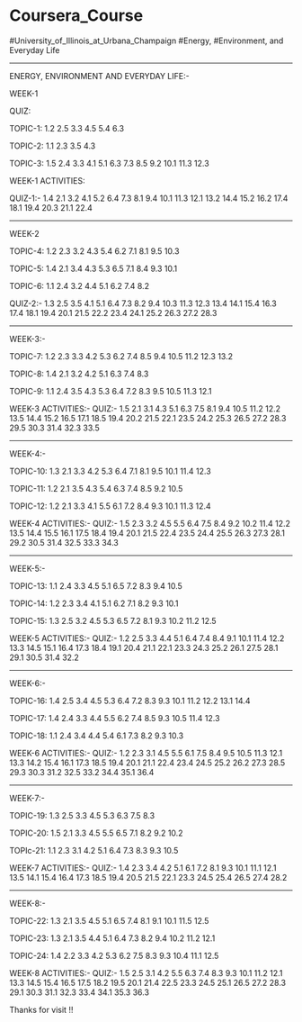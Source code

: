 # Coursera_Course
#University_of_Illinois_at_Urbana_Champaign
#Energy, #Environment, and Everyday Life

-------------------------------------------------------------------------------------

ENERGY, ENVIRONMENT AND EVERYDAY LIFE:-

WEEK-1

QUIZ:

TOPIC-1:
        1.2
        2.5
        3.3
        4.5
        5.4
        6.3

TOPIC-2:
        1.1
        2.3
        3.5
        4.3

TOPIC-3:
        1.5
        2.4
        3.3
        4.1
        5.1
        6.3
        7.3
        8.5
        9.2
       10.1
       11.3
       12.3

WEEK-1 ACTIVITIES:
     
QUIZ-1:-
        1.4
        2.1
        3.2
        4.1
        5.2
        6.4
        7.3
        8.1
        9.4
       10.1
       11.3
       12.1
       13.2
       14.4
       15.2
       16.2
       17.4
       18.1
       19.4
       20.3
       21.1
       22.4


-------------------------------------------------------------------------------------


WEEK-2


TOPIC-4:
        1.2
        2.3
        3.2
        4.3
        5.4
        6.2
        7.1
        8.1
        9.5
       10.3

TOPIC-5:
        1.4
        2.1
        3.4
        4.3
        5.3
        6.5
        7.1
        8.4
        9.3
       10.1

TOPIC-6:
        1.1
        2.4
        3.2
        4.4
        5.1
        6.2
        7.4
        8.2

QUIZ-2:-
        1.3
        2.5
        3.5
        4.1
        5.1
        6.4
        7.3
        8.2
        9.4
       10.3
       11.3
       12.3
       13.4
       14.1
       15.4
       16.3
       17.4
       18.1
       19.4
       20.1
       21.5
       22.2
       23.4
       24.1
       25.2
       26.3
       27.2
       28.3


-------------------------------------------------------------------------------------

WEEK-3:-

TOPIC-7:
        1.2
        2.3
        3.3
        4.2
        5.3
        6.2
        7.4
        8.5
        9.4
       10.5
       11.2
       12.3
       13.2

TOPIC-8:
        1.4
        2.1
        3.2
        4.2
        5.1
        6.3
        7.4
        8.3

TOPIC-9:
        1.1
        2.4
        3.5
        4.3
        5.3
        6.4
        7.2
        8.3
        9.5
       10.5
       11.3
       12.1

WEEK-3 ACTIVITIES:-
QUIZ:-
        1.5
        2.1
        3.1
        4.3
        5.1
        6.3
        7.5
        8.1
        9.4
       10.5
       11.2
       12.2
       13.5
       14.4
       15.2
       16.5
       17.1
       18.5
       19.4
       20.2
       21.5
       22.1
       23.5
       24.2
       25.3
       26.5
       27.2
       28.3
       29.5
       30.3
       31.4
       32.3
       33.5



-------------------------------------------------------------------------------------

WEEK-4:-
       
TOPIC-10:
        1.3
        2.1
        3.3
        4.2
        5.3
        6.4
        7.1
        8.1
        9.5
       10.1
       11.4
       12.3

TOPIC-11:
        1.2
        2.1
        3.5
        4.3
        5.4
        6.3
        7.4
        8.5
        9.2
       10.5

TOPIC-12:
        1.2
        2.1
        3.3
        4.1
        5.5
        6.1
        7.2
        8.4
        9.3
       10.1
       11.3
       12.4

WEEK-4 ACTIVITIES:-
QUIZ:-
        1.5
        2.3
        3.2
        4.5
        5.5
        6.4
        7.5
        8.4
        9.2
       10.2
       11.4
       12.2
       13.5
       14.4
       15.5
       16.1
       17.5
       18.4
       19.4
       20.1
       21.5
       22.4
       23.5
       24.4
       25.5
       26.3
       27.3
       28.1
       29.2
       30.5
       31.4
       32.5
       33.3
       34.3


-------------------------------------------------------------------------------------


WEEK-5:-

TOPIC-13:
        1.1
        2.4
        3.3
        4.5
        5.1
        6.5
        7.2
        8.3
        9.4
       10.5

TOPIC-14:
        1.2
        2.3
        3.4
        4.1
        5.1
        6.2
        7.1
        8.2
        9.3
       10.1

TOPIC-15:
        1.3
        2.5
        3.2
        4.5
        5.3
        6.5
        7.2
        8.1
        9.3
       10.2
       11.2
       12.5

WEEK-5 ACTIVITIES:-
QUIZ:-
        1.2
        2.5
        3.3
        4.4
        5.1
        6.4
        7.4
        8.4
        9.1
       10.1
       11.4
       12.2
       13.3
       14.5
       15.1
       16.4
       17.3
       18.4
       19.1
       20.4
       21.1
       22.1
       23.3
       24.3
       25.2
       26.1
       27.5
       28.1
       29.1
       30.5
       31.4
       32.2


-------------------------------------------------------------------------------------

WEEK-6:-

TOPIC-16:
        1.4
        2.5
        3.4
        4.5
        5.3
        6.4
        7.2
        8.3
        9.3
       10.1
       11.2
       12.2
       13.1
       14.4


TOPIC-17:
        1.4
        2.4
        3.3
        4.4
        5.5
        6.2
        7.4
        8.5
        9.3
       10.5
       11.4
       12.3

TOPIC-18:
        1.1
        2.4
        3.4
        4.4
        5.4
        6.1
        7.3
        8.2
        9.3
       10.3

WEEK-6 ACTIVITIES:-
QUIZ:-
        1.2
        2.3
        3.1
        4.5
        5.5
        6.1
        7.5
        8.4
        9.5
       10.5
       11.3
       12.1
       13.3
       14.2
       15.4
       16.1
       17.3
       18.5
       19.4
       20.1
       21.1
       22.4
       23.4
       24.5
       25.2
       26.2
       27.3
       28.5
       29.3
       30.3
       31.2
       32.5
       33.2
       34.4
       35.1
       36.4


-------------------------------------------------------------------------------------


WEEK-7:-

TOPIC-19:
        1.3
        2.5
        3.3
        4.5
        5.3
        6.3
        7.5
        8.3

TOPIC-20:
        1.5
        2.1
        3.3
        4.5
        5.5
        6.5
        7.1
        8.2
        9.2
       10.2

TOPIc-21:
        1.1
        2.3
        3.1
        4.2
        5.1
        6.4
        7.3
        8.3
        9.3
       10.5


WEEK-7 ACTIVITIES:-
QUIZ:-
        1.4
        2.3
        3.4
        4.2
        5.1
        6.1
        7.2
        8.1
        9.3
       10.1
       11.1
       12.1
       13.5
       14.1
       15.4
       16.4
       17.3
       18.5
       19.4
       20.5
       21.5
       22.1
       23.3
       24.5
       25.4
       26.5
       27.4
       28.2

-------------------------------------------------------------------------------------


WEEK-8:-

TOPIC-22:
        1.3
        2.1
        3.5
        4.5
        5.1
        6.5
        7.4
        8.1
        9.1
       10.1
       11.5
       12.5

TOPIC-23:
        1.3
        2.1
        3.5
        4.4
        5.1
        6.4
        7.3
        8.2
        9.4
       10.2
       11.2
       12.1

TOPIC-24:
        1.4
        2.2
        3.3
        4.2
        5.3
        6.2
        7.5
        8.3
        9.3
       10.4
       11.1
       12.5

WEEK-8 ACTIVITIES:-
QUIZ:-
        1.5
        2.5
        3.1
        4.2
        5.5
        6.3
        7.4
        8.3
        9.3
       10.1
       11.2
       12.1
       13.3
       14.5
       15.4
       16.5
       17.5
       18.2
       19.5
       20.1
       21.4
       22.5
       23.3
       24.5
       25.1
       26.5
       27.2
       28.3
       29.1
       30.3
       31.1
       32.3
       33.4
       34.1
       35.3
       36.3


Thanks for visit !!

